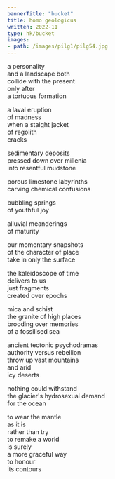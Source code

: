 ```yaml
---
bannerTitle: "bucket" 
title: homo geologicus
written: 2022-11
type: hk/bucket
images:
- path: /images/pilg1/pilg54.jpg
---
```


a personality  
and a landscape both  
collide with the present  
only after  
a tortuous formation  

a laval eruption  
of madness  
when a staight jacket  
of regolith  
cracks  

sedimentary deposits  
pressed down over millenia  
into resentful mudstone  

porous limestone labyrinths  
carving chemical confusions  

bubbling springs  
of youthful joy  

alluvial meanderings  
of maturity  

our momentary snapshots  
of the character of place  
take in only the surface  

the kaleidoscope of time  
delivers to us  
just fragments  
created over epochs  

mica and schist  
the granite of high places  
brooding over memories  
of a fossilised sea  

ancient tectonic psychodramas  
authority versus rebellion  
throw up vast mountains  
and arid  
icy deserts  

nothing could withstand  
the glacier's hydrosexual demand  
for the ocean

to wear the mantle  
as it is  
rather than try  
to remake a world  
is surely  
a more graceful way  
to honour  
its contours  

